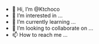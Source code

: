 - 👋 Hi, I’m @Ktchoco
- 👀 I’m interested in ...
- 🌱 I’m currently learning ...
- 💞️ I’m looking to collaborate on ...
- 📫 How to reach me ...

<!---
Ktchoco/Ktchoco is a ✨ special ✨ repository because its `README.md` (this file) appears on your GitHub profile.
You can click the Preview link to take a look at your changes.
--->

